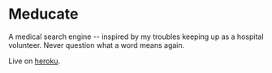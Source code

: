 # Meducate
A medical search engine -- inspired by my troubles keeping up as a hospital volunteer. Never question what a word means again.

Live on [heroku](http://meducate.herokuapp.com/ "Meducate").